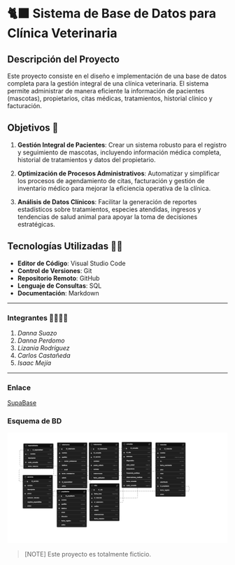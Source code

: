 # 🐈‍⬛ Sistema de Base de Datos para Clínica Veterinaria

## Descripción del Proyecto

Este proyecto consiste en el diseño e implementación de una base de datos completa para la gestión integral de una clínica veterinaria. El sistema permite administrar de manera eficiente la información de pacientes (mascotas), propietarios, citas médicas, tratamientos, historial clínico y facturación.

## Objetivos 🐶

1. **Gestión Integral de Pacientes**: Crear un sistema robusto para el registro y seguimiento de mascotas, incluyendo información médica completa, historial de tratamientos y datos del propietario.

2. **Optimización de Procesos Administrativos**: Automatizar y simplificar los procesos de agendamiento de citas, facturación y gestión de inventario médico para mejorar la eficiencia operativa de la clínica.

3. **Análisis de Datos Clínicos**: Facilitar la generación de reportes estadísticos sobre tratamientos, especies atendidas, ingresos y tendencias de salud animal para apoyar la toma de decisiones estratégicas.

## Tecnologías Utilizadas 🧑‍💻

- **Editor de Código**: Visual Studio Code
- **Control de Versiones**: Git
- **Repositorio Remoto**: GitHub
- **Lenguaje de Consultas**: SQL
- **Documentación**: Markdown
___


### Integrantes 👨‍👩‍👧‍👦
1. *Danna Suazo*
2. *Danna Perdomo*
3. *Lizania Rodríguez*
4. *Carlos Castañeda*
5. *Isaac Mejía*

___
### Enlace
[SupaBase](https://supabase.com/dashboard/project/ljghhmbabknwjsywyepe/database/schemas)


### Esquema de BD
![Esquema de BD](Esquema.png)

>[NOTE]
>Este proyecto es totalmente ficticio. 

